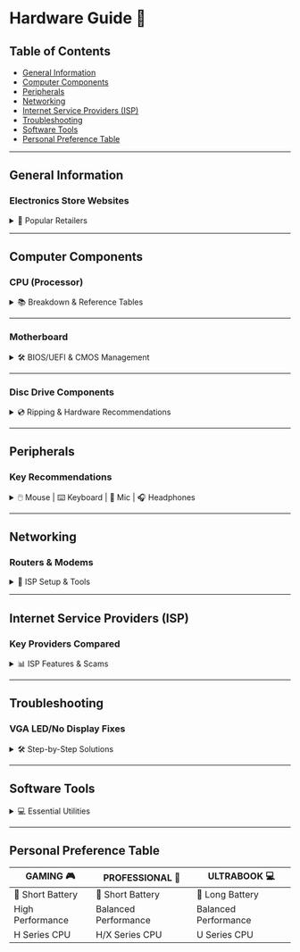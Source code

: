 # Hardware Guide 🔧

## Table of Contents
- [General Information](#general-information)
- [Computer Components](#computer-components)
- [Peripherals](#peripherals)
- [Networking](#networking)
- [Internet Service Providers (ISP)](#internet-service-providers-isp)
- [Troubleshooting](#troubleshooting)
- [Software Tools](#software-tools)
- [Personal Preference Table](#personal-preference-table)

---

## General Information

### Electronics Store Websites
<details>
<summary>🔗 Popular Retailers</summary>

- [Newegg](https://www.newegg.com/)  
- [Amazon Electronics](https://www.amazon.com/gp/browse.html?node=172282)  
- [Micro Center](https://www.microcenter.com/)
</details>

---

## Computer Components

### CPU (Processor)
<details>
<summary>📚 Breakdown & Reference Tables</summary>

#### Example Processors
- **Intel Core i7-11800H**  
  `i7` = High-Performance Tier | `11` = 11th Gen | `800` = Model # | `H` = High-Performance  
- **AMD Ryzen 7 5800X**  
  `7` = Series | `5800` = Model # | `X` = High-Performance Desktop  

#### Processor Tiers
| Tier        | Intel      | AMD        | Description                          | Price Range       | Power Consumption   |
|-------------|------------|------------|--------------------------------------|-------------------|---------------------|
| Entry       | Core i3    | Ryzen 3    | Budget-Friendly                      | $100 - $200       | Low-Moderate        |
| Mid-Range   | Core i5    | Ryzen 5    | Mainstream Performance               | $200 - $300       | Moderate-High       |
| High-Perf   | Core i7    | Ryzen 7    | High-Performance                     | $300 - $500       | Moderate-High       |
| Enthusiast  | Core i9    | Ryzen 9    | Extreme Performance                  | $500 - $1000+     | High                |

#### Suffix Guide
| Suffix | Intel Use Case                  | AMD Use Case                     |
|--------|----------------------------------|----------------------------------|
| U      | Ultra-Low Power (Laptops)       | Ultra-Low Power                 |
| H/HK   | High-Performance (Mobile)       | High-Performance (HS = Efficient)|
| X      | Extreme Performance             | High-Performance/Extended Freq. |
| G      | Integrated Iris Graphics        | Radeon Vega Graphics            |
| F      | No Integrated Graphics          | -                                |
| T      | Power-Optimized                 | Power-Optimized                 |
</details>

---

### Motherboard
<details>
<summary>🛠️ BIOS/UEFI & CMOS Management</summary>

#### BIOS/UEFI Flashback (USB Recovery)
1. **Prepare USB**:  
   - Format to FAT32.  
   - Download latest BIOS to root directory.  
2. **Flash Process**:  
   - Power off → Insert USB → Hold Flashback button.  
   - Wait for completion → Power on.  

#### CMOS Battery & Reset
- **Recommended Batteries**:  
  [LiCB CR2032](https://www.amazon.com/dp/B071D4DKTZ) | [Energizer CR2032](https://www.amazon.com/dp/B0002RID4G)  
- **Reset Methods**:  
  - Jumper Shorting  
  - Battery Removal (5-10 min)  
  - Power Drain (Hold power button 15-20 sec)  

#### EZ Debug LEDs
- 🔴 **CPU**: Not detected/failed
- 🟡 **DRAM**: RAM issue
- ⚪ **VGA**: GPU issue
- 🟢 **BOOT**: Storage device issue
</details>

---

### Disc Drive Components
<details>
<summary>💿 Ripping & Hardware Recommendations</summary>

#### Tools & Software
- **MakeMKV** ([Latest](https://www.makemkv.com/download/))
  - Beta Key [Latest](https://forum.makemkv.com/forum/viewtopic.php?t=1053)
- **HandBrake** ([Latest](https://github.com/HandBrake/HandBrake/releases/latest))
- [MakeMKV Misc.](https://forum.makemkv.com/forum/viewtopic.php?t=22896)
  - [SDFtool Flasher](https://www.mediafire.com/file_premium/ic1mmyg0fputnnh/SDFtool_Flasher_%2528v1.3.6%2529.zip/file)
  - [Firmware Pack](https://www.mediafire.com/file/bpl3pz2brp9lquk/All+You+Need+Firmware+Pack+%28MartyMcNuts%29.zip/file)

#### Recommended Hardware
- **Optical Drives**:
  [LG WH16NS40](https://www.amazon.com/dp/B00E7B08MS) | [ASUS BW-16D1HT](https://www.amazon.com/dp/B00DWFPDJI)
- **Enclosures**:
  [NexStar DX2](https://www.amazon.com/dp/B09SS74KCN) | [OWC Mercury Pro](https://www.amazon.com/dp/B06XRCCV44)
</details>

---

## Peripherals

### Key Recommendations
<details>
<summary>🖱️ Mouse | ⌨️ Keyboard | 🎤 Mic | 🎧 Headphones</summary>

- **Mouse**: [Logitech G502 HERO](https://www.amazon.com/dp/B07GBZ4Q68)
- **Microphones**:
  [Blue Yeti](https://www.amazon.com/dp/B00N1YPXW2) | [Shure SM7B](https://www.amazon.com/dp/B0002E4Z8M)
- **Headphones**:
  - Music: [Sennheiser HD 660S2](https://www.amazon.com/dp/B0BRT1ZN7Q)
  - Bass: [Skullcandy Crusher ANC 2](https://www.amazon.com/dp/B0CD1DZ6RD)
</details>

---

## Networking

### Routers & Modems
<details>
<summary>📶 ISP Setup & Tools</summary>

- **Router OS**:  
  [pfSense](https://www.pfsense.org/) | [OpenWrt](https://openwrt.org/) | [Pi-hole](https://pi-hole.net/) (Ad Blocking)  
- **Modems**:  
  [Motorola MB8600](https://www.amazon.com/dp/B0723599RQ) (DOCSIS 3.1) | [NETGEAR CM1000](https://www.amazon.com/dp/B01I5TJGSE)  
- **ISP Guides**:  
  [Bypass AT&T Fiber BGW320](https://youtu.be/3rIsq8tW8js) | [ISP Scams Explained](#common-scams)  
</details>

---

## Internet Service Providers (ISP)

### Key Providers Compared
<details>
<summary>📊 ISP Features & Scams</summary>

| Provider          | Pricing       | Coverage      | Key Features                          |
|-------------------|---------------|---------------|---------------------------------------|
| **AT&T**          | Competitive   | Nationwide    | No data caps, included gateway        |
| **Verizon Fios**  | Fiber-Optics  | Northeast US  | 24-month price guarantee              |
| **Xfinity**       | Regional      | Wide Coverage | Bundles (TV/Internet)                 |

#### Common Scams
- **Mbps vs MBps**:  
  ![Speed Conversion Table](https://github.com/Scrut1ny/Hardware-Guide/assets/53458032/91969929-b5a8-403f-ba4c-2059b9f2138f)  
- **Hidden Fees**: Equipment rentals, data caps, throttling.  
</details>

---

## Troubleshooting

### VGA LED/No Display Fixes
<details>
<summary>🛠️ Step-by-Step Solutions</summary>

1. Check GPU/motherboard connections.  
2. Test integrated graphics (if CPU supports iGPU).  
3. Clear CMOS → Reseat RAM/GPU.  
4. Update GPU firmware:  
   [NVIDIA Firmware Tool](https://us.download.nvidia.com/Windows/uefi/firmware/1.1/NVIDIA_DisplayID_Firmware_Updater_1.1-x64.exe)  
5. Test GPU in another system.  
</details>

---

## Software Tools
<details>
<summary>💻 Essential Utilities</summary>

- **WizTree**: [Disk Analyzer](https://www.diskanalyzer.com/)  
- **ValiDrive**: [Drive Validator](https://www.grc.com/validrive.htm)  
- **OpenRGB**: [RGB Control](https://openrgb.org/index.html)  
</details>

---

## Personal Preference Table

| GAMING 🎮          | PROFESSIONAL 💼     | ULTRABOOK 💻         |
|--------------------|---------------------|----------------------|
| 🪫 Short Battery   | 🪫 Short Battery    | 🔋 Long Battery      |
| High Performance   | Balanced Performance| Balanced Performance |
| H Series CPU       | H/X Series CPU      | U Series CPU         |
